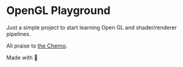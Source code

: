 # OpenGL Playground

Just a simple project to start learning Open GL and shader/renderer pipelines.

All praise to [the Cherno](https://www.youtube.com/user/TheChernoProject). 

Made with :blue_heart: